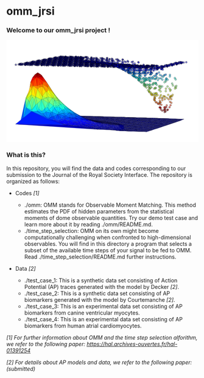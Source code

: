 # omm_jrsi

### Welcome to our omm_jrsi project !


<img align="center" src="./images/omm.png" title="Is this a log-normal distribution?" alt="Front page illustration">

### What is this?

In this repository, you will find the data and codes corresponding to our submission to the
Journal of the Royal Society Interface. The repository is organized as follows:

* Codes *[1]*

  * ./omm: OMM stands for Observable Moment Matching. This method estimates the PDF of hidden parameters from the statistical moments of dome observable quantities. Try our demo test case and learn more about it by reading ./omm/README.md. 
  * ./time_step_selection: OMM on its own might become computationally challenging when confronted to high-dimensional observables. You will find in this directory a program that selects a subset of the available time steps of your signal to be fed to OMM. Read ./time_step_selection/README.md further instructions.

* Data *[2]*

  * ./test_case_1: This is a synthetic data set consisting of Action Potential (AP) traces generated with the model by Decker *[2]*.
  * ./test_case_2: This is a synthetic data set consisting of AP biomarkers generated with the model by Courtemanche *[2]*.
  * ./test_case_3: This is an experimental data set consisting of AP biomarkers from canine ventricular myocytes.  
  * ./test_case_4: This is an experimental data set consisting of AP biomarkers from human atrial cardiomyocytes.

*[1] For further information about OMM and the time step selection alforithm,
 we refer to the following paper:
 https://hal.archives-ouvertes.fr/hal-01391254*

*[2] For details about AP models and data, we refer to the following paper: (submitted)*
